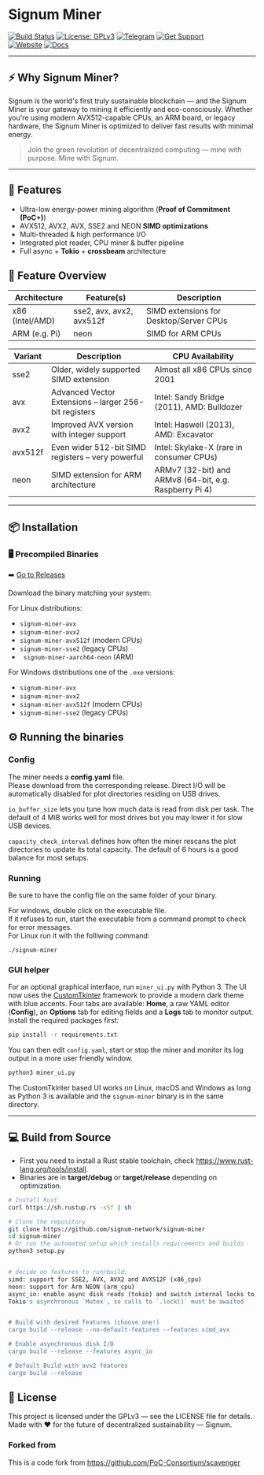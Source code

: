 # Signum Miner

[![Build Status](https://github.com/signum-network/signum-miner/actions/workflows/release.yml/badge.svg)](https://github.com/signum-network/signum-miner/actions)
[![License: GPLv3](https://img.shields.io/badge/License-GPLv3-blue.svg)](./LICENSE)
[![Telegram](https://img.shields.io/badge/chat-telegram-blue.svg)](https://t.me/signumnetwork)
[![Get Support](https://img.shields.io/badge/join-discord-blue.svg)](https://discord.gg/9rH2bbCNpe) 
</br>
[![Website](https://img.shields.io/badge/Website-signum.network-green?logo=Firefox&logoColor=white)](https://signum.network)
[![Docs](https://img.shields.io/badge/Docs-Mining%20Guide-blue?logo=Book&logoColor=white)](https://docs.signum.network/signum/starting-mining-signa)

---

## ⚡ **Why Signum Miner?**

Signum is the world's first truly sustainable blockchain — and the Signum Miner is your gateway to mining it efficiently and eco-consciously. Whether you're using modern AVX512-capable CPUs, an ARM board, or legacy hardware, the Signum Miner is optimized to deliver fast results with minimal energy.

> Join the green revolution of decentralized computing — mine with purpose. Mine with Signum.

---

## 🔧 **Features**

- Ultra-low energy-power mining algorithm (**Proof of Commitment (PoC+)**)
- AVX512, AVX2, AVX, SSE2 and NEON **SIMD optimizations**
- Multi-threaded & high performance I/O
- Integrated plot reader, CPU miner & buffer pipeline
- Full async + **Tokio** + **crossbeam** architecture

## 🧰 **Feature Overview**

| Architecture     | Feature(s)               | Description                            |
|------------------|--------------------------|----------------------------------------|
| x86 (Intel/AMD)  | sse2, avx, avx2, avx512f | SIMD extensions for Desktop/Server CPUs |
| ARM (e.g. Pi)    | neon                    | SIMD for ARM CPUs                      |




| Variant  | Description                                              | CPU Availability                            |
|----------|----------------------------------------------------------|---------------------------------------------|
| sse2     | Older, widely supported SIMD extension                   | Almost all x86 CPUs since 2001              |
| avx      | Advanced Vector Extensions – larger 256-bit registers    | Intel: Sandy Bridge (2011), AMD: Bulldozer  |
| avx2     | Improved AVX version with integer support                | Intel: Haswell (2013), AMD: Excavator       |
| avx512f  | Even wider 512-bit SIMD registers – very powerful        | Intel: Skylake-X (rare in consumer CPUs)    |
| neon     | SIMD extension for ARM architecture                      | ARMv7 (32-bit) and ARMv8 (64-bit, e.g. Raspberry Pi 4) |

---



## 📦 **Installation**

### 🖥️ Precompiled Binaries

➡️ [Go to Releases](https://github.com/signum-network/signum-miner/releases)

Download the binary matching your system:

For Linux distributions:
- `signum-miner-avx` 
- `signum-miner-avx2`
- `signum-miner-avx512f` (modern CPUs)
- `signum-miner-sse2` (legacy CPUs)
- ` signum-miner-aarch64-neon` (ARM)

For Windows distributions one of the `.exe` versions:
- `signum-miner-avx` 
- `signum-miner-avx2`
- `signum-miner-avx512f` (modern CPUs)
- `signum-miner-sse2` (legacy CPUs)

## ⚙️ **Running the binaries**

### Config

The miner needs a **config.yaml** file.</br>
Please download from the corresponding release. Direct I/O will be
automatically disabled for plot directories residing on USB drives.

`io_buffer_size` lets you tune how much data is read from disk per task. The
default of 4&nbsp;MiB works well for most drives but you may lower it for slow
USB devices.

`capacity_check_interval` defines how often the miner rescans the plot
directories to update its total capacity. The default of 6&nbsp;hours is a good
balance for most setups.

### Running
Be sure to have the config file on the same folder of your binary.</br>

For windows, double click on the executable file.</br>
If it refuses to run, start the executable from a command prompt to check for error messages.</br>
For Linux run it with the folliwing command:</br>
```shell
./signum-miner
```

### GUI helper

For an optional graphical interface, run `miner_ui.py` with Python 3. The UI now
uses the [CustomTkinter](https://github.com/TomSchimansky/CustomTkinter)
framework to provide a modern dark theme with blue accents. Four tabs are
available: **Home**, a raw YAML editor (**Config**), an **Options** tab for
editing fields and a **Logs** tab to monitor output. Install the required
packages first:
```bash
pip install -r requirements.txt
```
You can then edit `config.yaml`, start or stop the miner and monitor its log
output in a more user friendly window.

```bash
python3 miner_ui.py
```

The CustomTkinter based UI works on Linux, macOS and Windows as long as Python 3
is available and the `signum-miner` binary is in the same directory.

---

## 💻 Build from Source
 - First you need to install a Rust stable toolchain, check https://www.rust-lang.org/tools/install.
 - Binaries are in **target/debug** or **target/release** depending on optimization.

```bash
# Install Rust
curl https://sh.rustup.rs -sSf | sh

# Clone the repository
git clone https://github.com/signum-network/signum-miner
cd signum-miner
# Or run the automated setup which installs requirements and builds
python3 setup.py


# decide on features to run/build:
simd: support for SSE2, AVX, AVX2 and AVX512F (x86_cpu)
neon: support for Arm NEON (arm_cpu)
async_io: enable async disk reads (tokio) and switch internal locks to
Tokio's asynchronous `Mutex`, so calls to `.lock()` must be awaited


# Build with desired features (choose one!)
cargo build --release --no-default-features --features simd_avx

# Enable asynchronous disk I/O
cargo build --release --features async_io

# Default Build with avx2 features 
cargo build --release 
```

## 📜 License

This project is licensed under the GPLv3 — see the LICENSE file for details.</br>
Made with ❤️ for the future of decentralized sustainability — Signum.

### Forked from
This is a code fork from https://github.com/PoC-Consortium/scavenger
